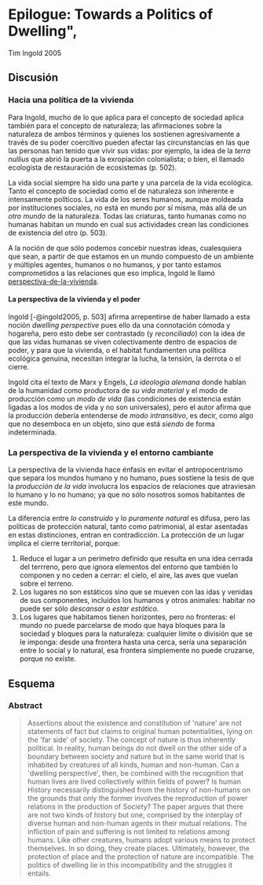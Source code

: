 # Epilogue: Towards a Politics of Dwelling",

Tim Ingold 2005

## Discusión

### Hacia una política de la vivienda

Para Ingold, mucho de lo que aplica para el concepto de sociedad aplica también para el concepto de naturaleza; las afirmaciones sobre la naturaleza de ambos términos y quienes los sostienen agresivamente a través de su poder coercitivo pueden afectar las circunstancias en las que las personas han tenido que vivir sus vidas: por ejemplo, la idea de la *terra nullius* que abrió la puerta a la exropiación colonialista; o bien, el llamado ecologista de restauración de ecosistemas (p. 502).

La vida social siempre ha sido una parte y una parcela de la vida ecológica. Tanto el concepto de sociedad como el de naturaleza son inherente e intensamente políticos. La vida de los seres humanos, aunque moldeada por instituciones sociales, no está en mundo por sí misma, más allá de un *otro mundo* de la naturaleza. Todas las criaturas, tanto humanas como no humanas habitan un mundo en cual sus actividades crean las condiciones de existencia del otro (p. 503).

A la noción de que sólo podemos concebir nuestras ideas, cualesquiera que sean, a partir de que estamos en un mundo compuesto de un ambiente y múltiples agentes, humanos o no humanos, y por tanto estamos comprometidos a las relaciones que eso implica, Ingold le llamó [perspectiva-de-la-vivienda](perspectiva-de-la-vivienda.md).

#### La perspectiva de la vivienda y el poder

Ingold [-@ingold2005, p. 503] afirma arrepentirse de haber llamado a esta noción *dwelling perspective* pues ello da una connotación cómoda y hogareña, pero esto debe ser contrastado (y *reconciliado*) con la idea de que las vidas humanas se viven colectivamente dentro de espacios de poder, y para que la vivienda, o el habitat fundamenten una política ecológica genuina, necesitan integrar la lucha, la tensión, la derrota o el cierre.

Ingold cita el texto de Marx y Engels, *La ideología alemana* donde hablan de la humanidad como productora de *su vida material* y el modo de producción como un *modo de vida* (las condiciones de existencia están ligadas a los modos de vida y no son universales), pero el autor afirma que la producción debería entenderse de *modo intransitivo*, es decir, como algo que no desemboca en un objeto, sino que está *siendo* de forma indeterminada.

### La perspectiva de la vivienda y el entorno cambiante

La perspectiva de la vivienda hace énfasis en evitar el antropocentrismo que separa los mundos humano y no humano, pues sostiene la tesis de que la *producción de la vida* involucra los espacios de relaciones que atraviesan lo humano y lo no humano; ya que no sólo nosotros somos habitantes de este mundo.

La diferencia entre *lo construido* y lo *puramente natural* es difusa, pero las políticas de protección natural, tanto como patrimonial, al estar asentadas en estas distinciones, entran en contradicción. La protección de un lugar implica el cierre territorial, porque:

1. Reduce el lugar a un perímetro definido que resulta en una idea cerrada del terrreno, pero que ignora elementos del entorno que también lo componen y no ceden a cerrar: el cielo, el aire, las aves que vuelan sobre el terreno.
1. Los lugares no son estáticos sino que se mueven con las idas y venidas de sus componentes, incluidos los humanos y otros animales: habitar no puede ser sólo *descansar* o *estar estático*.
1. Los lugares que habitamos tienen horizontes, pero no fronteras: el mundo no puede parcelarse de modo que haya bloques para la sociedad y bloques para la naturaleza: cualquier límite o división que se le imponga: desde una frontera hasta una cerca, sería una separación entre lo social y lo natural, esa frontera simplemente no puede cruzarse, porque no existe.

## Esquema

### Abstract

 >
 > Assertions about the existence and constitution of 'nature' are not statements of fact but claims to original human potentialities, lying on the 'far side' of society. The concept of nature is thus inherently political. In reality, human beings do not dwell on the other side of a boundary between society and nature but in the same world that is inhabited by creatures of all kinds, human and non-human. Can a 'dwelling perspective', then, be combined with the recognition that human lives are lived collectively within fields of power? Is human History necessarily distinguished from the history of non-humans on the grounds that only the former involves the reproduction of power relations in the production of Society? The paper argues that there are not two kinds of history but one, comprised by the interplay of diverse human and non-human agents in their mutual relations. The infliction of pain and suffering is not limited to relations among humans. Like other creatures, humans adopt various means to protect themselves. In so doing, they create places. Ultimately, however, the protection of place and the protection of nature are incompatible. The politics of dwelling lie in this incompatibility and the struggles it entails.
